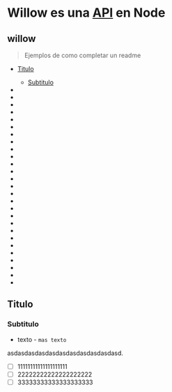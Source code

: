 # Willow es una [API](https://github.com/JoanGuerreiroMurta/willow/tree/develop) en Node 

## willow

> Ejemplos de como completar un readme
- [Titulo](#titulo)
  - [Subtitulo](#subtitulo)

-
-
-
-
-
-
-
-
-
-
-
-
-
-
-
-
-
-
-
-
-
-
-
-
-
-
-

## Titulo
### Subtitulo
* texto - `mas texto`

asdasdasdasdasdasdasdasdasdasdasd.
- [ ] 11111111111111111111
- [ ] 22222222222222222222
- [ ] 33333333333333333333